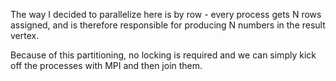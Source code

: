 The way I decided to parallelize here is by row - every process gets N rows assigned, and is therefore responsible for producing N numbers in the result vertex.

Because of this partitioning, no locking is required and we can simply kick off the processes with MPI and then join them.